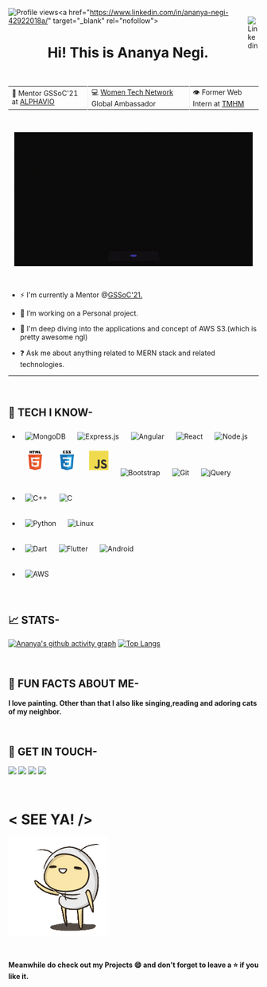 ![Profile views](https://komarev.com/ghpvc/?username=AnanyaNegi&color=35b78a&style=flat-square&label=WELCOME+DEVELOPER+NO.)<a href="https://www.linkedin.com/in/ananya-negi-42922018a/" target="_blank" rel="nofollow"><img align="right" alt="Linkedin" width="22px" src="https://cdn.jsdelivr.net/npm/simple-icons@v3/icons/linkedin.svg" /></a>
<a href="https://www.instagram.com/evidently_ananyaaa/" target="_blank" rel="nofollow"><img align="right" alt="" width="22px" src="https://cdn.jsdelivr.net/npm/simple-icons@v3/icons/instagram.svg" /></a><a href="https://medium.com/@ananya4negi" target="_blank" rel="nofollow"><img align="right" alt="" width="22px" src="https://cdn.jsdelivr.net/npm/simple-icons@v3/icons/medium.svg" /></a>




<h1 align="center"> Hi! This is Ananya Negi. </h1>
 
<br>
<table align="center">
  <tr>
    <td style="border-right: 1px solid #eeeeef;"> 🌟 Mentor GSSoC'21 at <a href="https://github.com/ALPHAVIO">ALPHAVIO</a></td>
    <td style="border-right: 1px solid #eeeeef;"> 💻 <a href="http://fellowship.mlh.io/">Women Tech Network</a> Global Ambassador </td>
    <td> 👁️ Former Web Intern at <a href="https://www.linkedin.com/company/tmhmindia/about/">TMHM</a> </td>
  </tr>
</table>
<br>
<p align="center"><img src="https://raw.githubusercontent.com/AnanyaNegi/AnanyaNegi/master/giphy.gif"></p>
<br>

- ⚡ I'm currently a Mentor @<a href="https://gssoc.girlscript.tech/">GSSoC'21.</a>

- 🔭 I’m working on a Personal project.  
  
- 🌱 I'm deep diving into the applications and concept of AWS S3.(which is pretty awesome ngl)
  
- ❓ Ask me about anything related to MERN stack and related technologies. 
 
<hr>
<br>

## 🎯 TECH I KNOW-

* <img style="margin: 10px" src="https://profilinator.rishav.dev/skills-assets/mongodb-original-wordmark.svg" alt="MongoDB" width="40" height="40" /> <img  style="margin: 10px" src="https://profilinator.rishav.dev/skills-assets/express-original-wordmark.svg" alt="Express.js" width="40" height="40" /> <img style="margin: 10px" src="https://profilinator.rishav.dev/skills-assets/angularjs-original.svg" alt="Angular" width="40" height="40" /> <img style="margin: 10px" src="https://profilinator.rishav.dev/skills-assets/react-original-wordmark.svg" alt="React" width="40" height="40" /> <img style="margin:10px" src="https://profilinator.rishav.dev/skills-assets/nodejs-original-wordmark.svg" alt="Node.js" width="40" height="40" /> <img style="margin:10px" src="https://raw.githubusercontent.com/devicons/devicon/master/icons/html5/html5-original-wordmark.svg" alt="html5" width="40" height="40" /> <img style="margin:10px" src="https://raw.githubusercontent.com/devicons/devicon/master/icons/css3/css3-original-wordmark.svg" alt="css3" width="40" height="40" /> <img style="margin:10px" src="https://raw.githubusercontent.com/devicons/devicon/master/icons/javascript/javascript-original.svg" alt="javascript" width="40" height="40" /> <img style="margin:10px" src="https://profilinator.rishav.dev/skills-assets/bootstrap-plain.svg" alt="Bootstrap" width="40" height="40" /> <img style="margin:10px" src="https://profilinator.rishav.dev/skills-assets/git-scm-icon.svg" alt="Git" width="40" height="40" /> <img style="margin:10px" src="https://profilinator.rishav.dev/skills-assets/jquery.png" alt="jQuery" width="40" height="40" />    

* <img style="margin: 10px"  src="https://profilinator.rishav.dev/skills-assets/cplusplus-original.svg" alt="C++" width="40" height="40" /> <img style="margin: 10px" src="https://profilinator.rishav.dev/skills-assets/c-original.svg" alt="C" width="40" height="40" />   

* <img style="margin: 10px" src="https://profilinator.rishav.dev/skills-assets/python-original.svg" alt="Python" width="40" height="40" /> <img style="margin: 10px" src="https://profilinator.rishav.dev/skills-assets/linux-original.svg" alt="Linux" width="40" height="40" />   

* <img style="margin: 10px"  src="https://profilinator.rishav.dev/skills-assets/dartlang-icon.svg" alt="Dart" width="40" height="40" /> <img  style="margin: 10px" src="https://profilinator.rishav.dev/skills-assets/flutterio-icon.svg" alt="Flutter" width="40" height="40" /> <img style="margin:10px" src="https://profilinator.rishav.dev/skills-assets/android-original-wordmark.svg" alt="Android" width="40" height="40" />  
 
* <img style="margin: 10px" src="https://profilinator.rishav.dev/skills-assets/amazonwebservices-original-wordmark.svg" alt="AWS" width="40" height="40" />    

<br>

## 📈 STATS-

[![Ananya's github activity graph](https://activity-graph.herokuapp.com/graph?username=AnanyaNegi&theme=react-dark)](https://github.com/AnanyaNegi/github-readme-activity-graph)
[![Top Langs](https://github-readme-stats.vercel.app/api/top-langs/?username=AnanyaNegi&layout=compact&theme=midnight-purple)](https://github.com/AnanyaNegi)

<br>

## 🎨 FUN FACTS ABOUT ME-

**I love painting. Other than that I also like singing,reading and adoring cats of my neighbor.**

<br>

## 📱 GET IN TOUCH-

 <a href="https://www.linkedin.com/in/ananya-negi-42922018a/"><img src="https://img.shields.io/badge/LinkedIn-0077B5?style=for-the-badge&logo=linkedin&logoColor=white" /></a>
 <a href="https://mail.google.com/mail/ananya4negi"><img src="https://img.shields.io/badge/Gmail-D14836?style=for-the-badge&logo=gmail&logoColor=white" /></a>
 <a href="https://ananya-negi.herokuapp.com/"><img src="https://img.shields.io/badge/Website-00A98F?style=for-the-badge&logo=gatsby&logoColor=white" /></a>
 <a href="https://discord.com/channels/@Sakura_san#0401"><img src="https://img.shields.io/badge/Discord-7289DA?style=for-the-badge&logo=discord&logoColor=white" /></a>

<br>

# < SEE YA! />

![cat](https://raw.githubusercontent.com/AnanyaNegi/AnanyaNegi/master/a910d345227f1f01c668a691958c23a7_w200.gif)

<br>

**Meanwhile do check out my Projects 😄 and don't forget to leave a ⭐ if you like it.**
